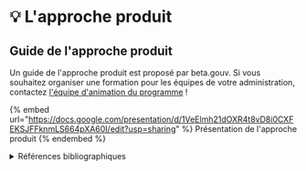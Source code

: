 # 💡 L'approche produit

## Guide de l'approche produit

Un guide de l'approche produit est proposé par beta.gouv. Si vous souhaitez organiser une formation pour les équipes de votre administration, contactez [l'équipe d'animation du programme](../../decouvrir-les-guides-des-autres-incubateurs/incubateur-de-la-dinum/lequipe-danimation-beta.gouv.fr.md) !

{% embed url="https://docs.google.com/presentation/d/1VeElmh21dOXR4t8vD8i0CXFEKSJFFknmLS664pXA60I/edit?usp=sharing" %}
Présentation de l'approche produit
{% endembed %}

<details>

<summary>Références bibliographiques</summary>

Samuel AZOULAY, 2014. Mémoire de Master 2 recherche, Panthéon Assas, Paris II.

#### Analyse des Startups d'État sous l'angle de la valeur publique _(en anglais)_

[**When the French State works in startup mode — A public value approach to the French digital services incubator**](https://raw.github.com/wiki/sgmap/beta.gouv.fr/files/StateStartups-Foucaud.pdf).

Digital Government, Public Innovation, Post New Public Management.

Alexandra FOUCAUD, 2017. London School of Economics.

### Modernisation de l'action publique par le numérique

[**The Development of eServices in an Enlarged EU: eGovernment and eHealth in Estonia**](http://ipts.jrc.ec.europa.eu/publications/pub.cfm?id=1559).

Science politique, innovation.

Tarmo KALVET, Ain AAVIKSOO. European Commission.

#### Bibliographie

Quelques éléments de compréhension, ainsi que des références éparpillées :

* [https://speakerdeck.com/mattisg/action-publique-et-numerique](https://speakerdeck.com/mattisg/action-publique-et-numerique)
* [https://speakerdeck.com/mattisg/openness-and-platform-state-through-state-startups](https://speakerdeck.com/mattisg/openness-and-platform-state-through-state-startups)

### Agilité et numérique

* Boehm, Barry et Turner, Richard. 2003. [People factors in software management: lessons from comparing agile and plan-driven methods](http://sunset.usc.edu/csse/TECHRPTS/2003/usccse2003-517/usccse2003-517.pdf). The Journal of Defense Software Engineering, vol. 16, n° 12, pp. 4-8.
* Charette, Robert N. 2005. [Why Software Fails](http://www.spectrum.ieee.org/print/1685). IEEE Spectrum.
* Cockburn, Alistair. 2004. Crystal Clear: a human-powered methodology for small teams. Pearson Education.
* Jørgensen, Magne. 2016. [A Survey on the Characteristics of Projects with Success in Delivering Client Benefits](https://www.simula.no/publications/survey-characteristics-projects-success-delivering-client-benefits). Information and Software Technology, vol. 78, pp. 83-94.
* Schneider, Matti. 2012. [Partage de représentations et ritualisation au sein d’une équipe de développement logiciel agile](https://mattischneider.fr/anthropologie/agile/thesis/). Master 2 d’Anthropologie Cognitive et Sociale, mention Nature et Forme de la Coopération.

### Références étrangères

🍁 [Guide de la conception de services numériques de l'Ontario](https://www.ontario.ca/fr/page/guide-de-la-conception-de-service)

</details>
